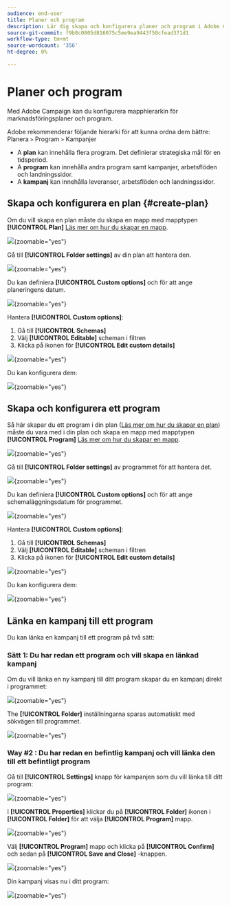 ```yaml
---
audience: end-user
title: Planer och program
description: Lär dig skapa och konfigurera planer och program i Adobe Campaign
source-git-commit: f9b8c0805d816075c5ee9ea9443f50cfead371d1
workflow-type: tm+mt
source-wordcount: '356'
ht-degree: 0%

---
```


# Planer och program

Med Adobe Campaign kan du konfigurera mapphierarkin för marknadsföringsplaner och program.

Adobe rekommenderar följande hierarki för att kunna ordna dem bättre: Planera `>` Program `>` Kampanjer

* A **plan** kan innehålla flera program. Det definierar strategiska mål för en tidsperiod.
* A **program** kan innehålla andra program samt kampanjer, arbetsflöden och landningssidor.
* A **kampanj** kan innehålla leveranser, arbetsflöden och landningssidor.

## Skapa och konfigurera en plan {#create-plan}

Om du vill skapa en plan måste du skapa en mapp med mapptypen **[!UICONTROL Plan]** [Läs mer om hur du skapar en mapp](create-manage-folder.md).

![](assets/plan_create.png){zoomable="yes"}

Gå till **[!UICONTROL Folder settings]** av din plan att hantera den.

![](assets/plan_settings.png){zoomable="yes"}

Du kan definiera **[!UICONTROL Custom options]** och för att ange planeringens datum.

![](assets/plan_options.png){zoomable="yes"}

Hantera  **[!UICONTROL Custom options]**:

1. Gå till **[!UICONTROL Schemas]**
1. Välj **[!UICONTROL Editable]** scheman i filtren
1. Klicka på ikonen för **[!UICONTROL Edit custom details]**

![](assets/plan_edit.png){zoomable="yes"}

Du kan konfigurera dem:

![](assets/plan_customfields.png){zoomable="yes"}

## Skapa och konfigurera ett program

Så här skapar du ett program i din plan ([Läs mer om hur du skapar en plan](#create-plan)) måste du vara med i din plan och skapa en mapp med mapptypen **[!UICONTROL Program]** [Läs mer om hur du skapar en mapp](create-manage-folder.md).

![](assets/program_create.png){zoomable="yes"}

Gå till **[!UICONTROL Folder settings]** av programmet för att hantera det.

![](assets/program_settings.png){zoomable="yes"}

Du kan definiera **[!UICONTROL Custom options]** och för att ange schemaläggningsdatum för programmet.

![](assets/program_options.png){zoomable="yes"}

Hantera  **[!UICONTROL Custom options]**:

1. Gå till **[!UICONTROL Schemas]**
1. Välj **[!UICONTROL Editable]** scheman i filtren
1. Klicka på ikonen för **[!UICONTROL Edit custom details]**

![](assets/program_edit.png){zoomable="yes"}

Du kan konfigurera dem:

![](assets/program_customfields.png){zoomable="yes"}

## Länka en kampanj till ett program

Du kan länka en kampanj till ett program på två sätt:

### Sätt 1: Du har redan ett program och vill skapa en länkad kampanj

Om du vill länka en ny kampanj till ditt program skapar du en kampanj direkt i programmet:

![](assets/program_campaign_create.png){zoomable="yes"}

The **[!UICONTROL Folder]** inställningarna sparas automatiskt med sökvägen till programmet.

![](assets/program_campaign_folder.png){zoomable="yes"}

### Way #2 : Du har redan en befintlig kampanj och vill länka den till ett befintligt program

Gå till **[!UICONTROL Settings]** knapp för kampanjen som du vill länka till ditt program:

![](assets/campaign_settings.png){zoomable="yes"}

I **[!UICONTROL Properties]** klickar du på **[!UICONTROL Folder]** ikonen i **[!UICONTROL Folder]** för att välja **[!UICONTROL Program]** mapp.

![](assets/campaign_folder.png){zoomable="yes"}

Välj **[!UICONTROL Program]** mapp och klicka på **[!UICONTROL Confirm]** och sedan på **[!UICONTROL Save and Close]** -knappen.

![](assets/campaign_linked.png){zoomable="yes"}

Din kampanj visas nu i ditt program:

![](assets/campaign_in_program.png){zoomable="yes"}